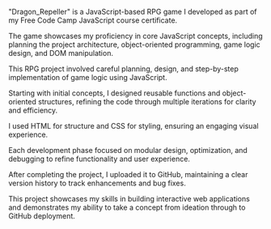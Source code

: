 "Dragon_Repeller" is a JavaScript-based RPG game I developed as part of my Free Code Camp JavaScript course certificate.

The game showcases my proficiency in core JavaScript concepts, including planning the project architecture, object-oriented programming, game logic design, and DOM manipulation.

This RPG project involved careful planning, design, and step-by-step implementation of game logic using JavaScript. 

Starting with initial concepts, I designed reusable functions and object-oriented structures, refining the code through multiple iterations for clarity and efficiency.

I used HTML for structure and CSS for styling, ensuring an engaging visual experience.

Each development phase focused on modular design, optimization, and debugging to refine functionality and user experience. 

After completing the project, I uploaded it to GitHub, maintaining a clear version history to track enhancements and bug fixes. 

This project showcases my  skills in building interactive web applications and demonstrates my ability to take a concept from ideation through to GitHub deployment.

